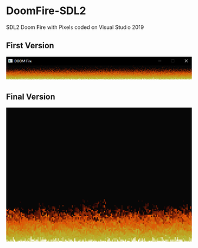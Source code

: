 # DoomFire-SDL2
SDL2 Doom Fire with Pixels coded on Visual Studio 2019


## First Version
![DOOM Fire](https://github.com/rafixcs/DoomFire-SDL2/blob/master/FireDoom.PNG)

## Final Version
![DOOM Fire](https://github.com/rafixcs/DoomFire-SDL2/blob/master/DoomFire.gif)

